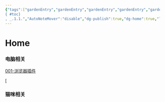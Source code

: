 ```yaml
---
{"tags":["gardenEntry","gardenEntry","gardenEntry","gardenEntry","gardenEntry","gardenEntry","gardenEntry","gardenEntry","gardenEntry"],"aliases":["Home"],"number headings":"first-level 3, max 6, contents
{ #toc}
, _.1.1.","AutoNoteMover":"disable","dg-publish":true,"dg-home":true,"linter-yaml-title-alias":"Home","created":"2023-09-10 09:49:50","modified":"2023-09-10 09:51:32","permalink":"/=Digital_Garden/Homepage/🏠Homepage⭐️/","dgPassFrontmatter":true}
---
```


# Home

### 电脑相关

[001-浏览器插件](../PC/001-浏览器插件.md)

[

### 猫咪相关